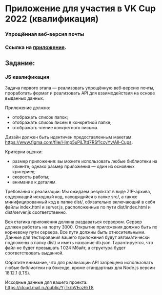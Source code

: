 # Приложение для участия в VK Cup 2022 (квалификация)

### Упрощённая веб-версия почты

### Ссылка на [приложение](https://webmail-erit.onrender.com).

## Задание:

### JS квалификация

Задача первого этапа — реализовать упрощённую веб-версию почты, проработать формат и реализовать API для взаимодействия на основе выданных данных.

Приложение должно:

- отображать список папок;
- отображать список писем в конкретной папке;
- отображать чтение конкретного письма.

Дизайн должен быть идентичен предоставленным макетам: https://www.figma.com/file/Hjmp5uPiLTtd7RSf1ccvYv/All-Cups.

Критерии оценки:

- размер приложения: вы можете использовать любые библиотеки на клиенте, однако размер приложения — один из основных критериев;
- скорость работы;
- внимание к деталям.

Требования к реализации:
Мы ожидаем результат в виде ZIP-архива, содержащий исходный код, находящийся в папке src/, а также минифицированный код в папке dist/, обязательно включающий в себя файлы index.html и server.js, расположенные по пути dist/index.html и dist/server.js соответственно.

Вся статика приложения должна раздаваться сервером. Сервер должен работать на порту 3000. Открытие приложения должно быть по корневому пути сервера. Все пути должны быть относительными. Данные для тестирования вашего приложения будут автоматически подложены в папку dist/ и иметь название db.json. Гарантируется, что файл не будет превышать 1 024 Мбайт, а структура будет соответствовать выданной.

Обратите внимание, что для реализации API запрещено использовать любые библиотеки на бэкенде, кроме стандартных для Node.js версии 18.12.1 (LTS).

Исходные данные для вашего проекта: https://cloud.mail.ru/public/YjTk/bVEoz6rT8
